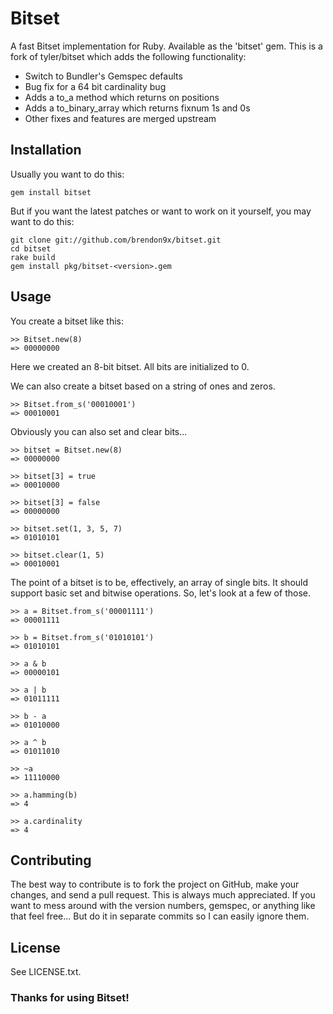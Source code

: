 Bitset
======

A fast Bitset implementation for Ruby. Available as the 'bitset' gem.  This is a fork of tyler/bitset which adds the
following functionality:

* Switch to Bundler's Gemspec defaults
* Bug fix for a 64 bit cardinality bug
* Adds a to_a method which returns on positions
* Adds a to_binary_array which returns fixnum 1s and 0s
* Other fixes and features are merged upstream


Installation
------------

Usually you want to do this:

    gem install bitset

But if you want the latest patches or want to work on it yourself, you may want
to do this:

    git clone git://github.com/brendon9x/bitset.git
    cd bitset
    rake build
    gem install pkg/bitset-<version>.gem


Usage
-----

You create a bitset like this:

    >> Bitset.new(8)
    => 00000000

Here we created an 8-bit bitset. All bits are initialized to 0.

We can also create a bitset based on a string of ones and zeros.

    >> Bitset.from_s('00010001')
    => 00010001

Obviously you can also set and clear bits...

    >> bitset = Bitset.new(8)
    => 00000000
    
    >> bitset[3] = true
    => 00010000
    
    >> bitset[3] = false
    => 00000000
    
    >> bitset.set(1, 3, 5, 7)
    => 01010101
    
    >> bitset.clear(1, 5)
    => 00010001

The point of a bitset is to be, effectively, an array of single bits. It should
support basic set and bitwise operations. So, let's look at a few of those.

    >> a = Bitset.from_s('00001111')
    => 00001111
    
    >> b = Bitset.from_s('01010101')
    => 01010101
    
    >> a & b
    => 00000101
    
    >> a | b
    => 01011111
    
    >> b - a
    => 01010000
    
    >> a ^ b
    => 01011010
    
    >> ~a
    => 11110000
    
    >> a.hamming(b)
    => 4
    
    >> a.cardinality
    => 4


Contributing
------------

The best way to contribute is to fork the project on GitHub, make your changes,
and send a pull request. This is always much appreciated. If you want to mess
around with the version numbers, gemspec, or anything like that feel free... But
do it in separate commits so I can easily ignore them.


License
-------

See LICENSE.txt.


### Thanks for using Bitset!